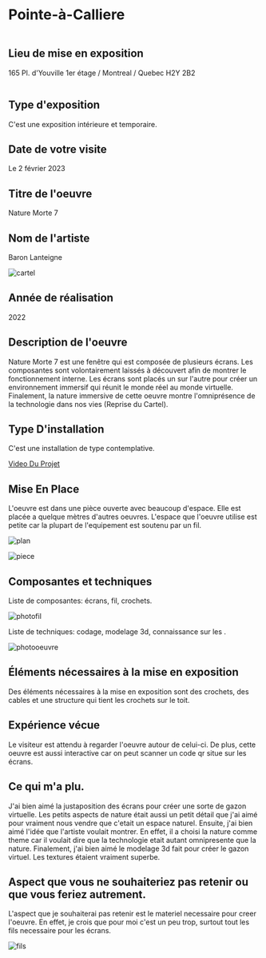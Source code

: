 # Pointe-à-Calliere
![]()

## Lieu de mise en exposition
165 Pl. d'Youville 1er étage / Montreal / Quebec H2Y 2B2

![]()

## Type d'exposition
C'est une exposition intérieure et temporaire.

## Date de votre visite
Le 2 février 2023

## Titre de l'oeuvre
Nature Morte 7

## Nom de l'artiste
Baron Lanteigne

![cartel](https://github.com/Jxshvfx/H23_V13_inspirations_GONZALEZBARRERA/blob/main/BIAN/medias/cartel_info_20230202.jpg)

## Année de réalisation
2022

## Description de l'oeuvre
Nature Morte 7 est une fenêtre qui est composée de plusieurs écrans. Les composantes sont volontairement laissés à découvert afin de montrer le fonctionnement interne. Les écrans sont placés un sur l'autre pour créer un environnement immersif qui réunit le monde réel au monde virtuelle. Finalement, la nature immersive de cette oeuvre montre l'omniprésence de la technologie dans nos vies (Reprise du Cartel).

## Type D'installation
C'est une installation de type contemplative.

[Video Du Projet](https://vimeo.com/669257884)

## Mise En Place
L'oeuvre est dans une pièce ouverte avec beaucoup d'espace. Elle est placée a quelque mètres d'autres oeuvres. L'espace que l'oeuvre utilise est petite car la plupart de l'equipement est soutenu par un fil.

![plan](https://github.com/Jxshvfx/H23_V13_inspirations_GONZALEZBARRERA/blob/main/BIAN/medias/plan_oeuvre.png)

![piece](https://github.com/Jxshvfx/H23_V13_inspirations_GONZALEZBARRERA/blob/main/BIAN/medias/photo_oeuvre_piece_20230202.jpg)

## Composantes et techniques
Liste de composantes: écrans, fil, crochets.

![photofil](https://github.com/Jxshvfx/H23_V13_inspirations_GONZALEZBARRERA/blob/main/BIAN/medias/photo_oeuvre_2_20230202.jpg)

Liste de techniques: codage, modelage 3d, connaissance sur les .

![photooeuvre](https://github.com/Jxshvfx/H23_V13_inspirations_GONZALEZBARRERA/blob/main/BIAN/medias/photo_oeuvre_4.jpg)

## Éléments nécessaires à la mise en exposition
Des éléments nécessaires à la mise en exposition sont des crochets, des cables et une structure qui tient les crochets sur le toit.

## Expérience vécue
Le visiteur est attendu à regarder l'oeuvre autour de celui-ci. De plus, cette oeuvre est aussi interactive car on peut scanner un code qr situe sur les écrans.

## Ce qui m'a plu.
J'ai bien aimé la justaposition des écrans pour créer une sorte de gazon virtuelle. Les petits aspects de nature était aussi un petit détail que j'ai aimé pour vraiment nous vendre que c'etait un espace naturel. Ensuite, j'ai bien aimé l'idée que l'artiste voulait montrer. En effet, il a choisi la nature comme theme car il voulait dire que la technologie etait autant omnipresente que la nature. Finalement, j'ai bien aimé le modelage 3d fait pour créer le gazon virtuel. Les textures étaient vraiment superbe.

## Aspect que vous ne souhaiteriez pas retenir ou que vous feriez autrement.
L'aspect que je souhaiterai pas retenir est le materiel necessaire pour creer l'oeuvre. En effet, je crois que pour moi c'est un peu trop, surtout tout les fils necessaire pour les écrans.

![fils](https://github.com/Jxshvfx/H23_V13_inspirations_GONZALEZBARRERA/blob/main/BIAN/medias/photo_oeuvre_2_20230202.jpg)

